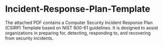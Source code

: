 # Incident-Response-Plan-Template


The attached PDF contains a Computer Security Incident Response Plan (CSIRP) Template based on NIST 800-61 guidelines. It is designed to assist organizations in preparing for, detecting, responding to, and recovering from security incidents.



